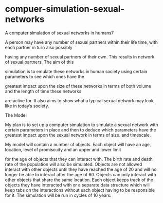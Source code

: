compuer-simulation-sexual-networks
==================================

A computer simulation of sexual networks in humans7

A person may have any number of sexual partners within their life time, with each partner in turn also possibly 

having any number of sexual partners of their own. This results in network of sexual partners. The aim of this 

simulation is to emulate these networks in human society using certain parameters to see which ones have the 

greatest impact upon the size of these networks in terms of both volume and the length of time these networks 

are active for. It also aims to show what a typical sexual network may look like in today’s society.

The Model

My plan is to set up a computer simulation to simulate a sexual network with certain parameters in place and then
to deduce which parameters have the greatest impact upon the sexual network in terms of size. and timescale. 

My model will contain a number of objects. Each object will have an age, location, level  of promiscuity and an upper and lower limit 

for the age of objects that they can interact with. The birth rate and death rate of the 
population will also be simulated. Objects are not allowed interact with other objects 
until they have reached the age of 20 and will no longer be able to interact after the 
age of 60. Objects can only interact with other objects that share the same location. 
Each object keeps track of the objects they have interacted with or a separate 
data structure which will keep tabs on the interactions without each object having to 
be responsible for it. The simulation will be run in cycles of 10 years.
